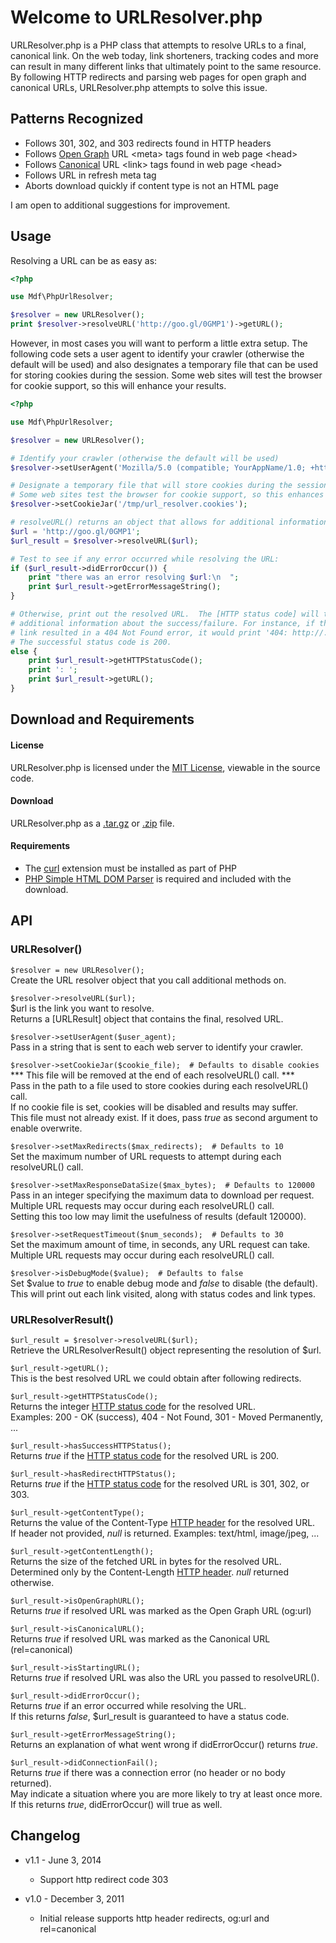 Welcome to URLResolver.php
====================================================

URLResolver.php is a PHP class that attempts to resolve URLs to a final,
canonical link. On the web today, link shorteners, tracking codes and more can
result in many different links that ultimately point to the same resource.
By following HTTP redirects and parsing web pages for open graph and canonical
URLs, URLResolver.php attempts to solve this issue.

## Patterns Recognized

- Follows 301, 302, and 303 redirects found in HTTP headers
- Follows [Open Graph] URL &lt;meta&gt; tags found in web page &lt;head&gt;
- Follows [Canonical] URL &lt;link&gt; tags found in web page &lt;head&gt;
- Follows URL in refresh meta tag
- Aborts download quickly if content type is not an HTML page

I am open to additional suggestions for improvement.


## Usage

Resolving a URL can be as easy as:

``` php
<?php 

use Mdf\PhpUrlResolver;

$resolver = new URLResolver();
print $resolver->resolveURL('http://goo.gl/0GMP1')->getURL();
```

However, in most cases you will want to perform a little extra setup. The
following code sets a user agent to identify your crawler (otherwise the
default will be used) and also designates a temporary file that can be used
for storing cookies during the session.  Some web sites will test the browser
for cookie support, so this will enhance your results.

``` php
<?php 

use Mdf\PhpUrlResolver;

$resolver = new URLResolver();

# Identify your crawler (otherwise the default will be used)
$resolver->setUserAgent('Mozilla/5.0 (compatible; YourAppName/1.0; +http://www.example.com)');

# Designate a temporary file that will store cookies during the session.
# Some web sites test the browser for cookie support, so this enhances results.
$resolver->setCookieJar('/tmp/url_resolver.cookies');

# resolveURL() returns an object that allows for additional information.
$url = 'http://goo.gl/0GMP1';
$url_result = $resolver->resolveURL($url);

# Test to see if any error occurred while resolving the URL:
if ($url_result->didErrorOccur()) {
	print "there was an error resolving $url:\n  ";
	print $url_result->getErrorMessageString();
}

# Otherwise, print out the resolved URL.  The [HTTP status code] will tell you
# additional information about the success/failure. For instance, if the
# link resulted in a 404 Not Found error, it would print '404: http://...'
# The successful status code is 200.
else {
	print $url_result->getHTTPStatusCode();
	print ': ';
	print $url_result->getURL();
}
```

## Download and Requirements  
  

#### License
URLResolver.php is licensed under the [MIT License], viewable in the source code.

#### Download
URLResolver.php as a [.tar.gz](https://github.com/mattwright/URLResolver.php/tarball/master) or [.zip](https://github.com/mattwright/URLResolver.php/zipball/master) file.

#### Requirements
- The [curl](http://php.net/manual/en/book.curl.php) extension must be installed as part of PHP
- [PHP Simple HTML DOM Parser](http://simplehtmldom.sourceforge.net/) is required and included with the download.

## API

### URLResolver()

`$resolver = new URLResolver();`  
Create the URL resolver object that you call additional methods on.

`$resolver->resolveURL($url);`  
$url is the link you want to resolve.  
Returns a [URLResult] object that contains the final, resolved URL.

`$resolver->setUserAgent($user_agent);`  
Pass in a string that is sent to each web server to identify your crawler.

`$resolver->setCookieJar($cookie_file);  # Defaults to disable cookies`  
*** This file will be removed at the end of each resolveURL() call. ***  
Pass in the path to a file used to store cookies during each resolveURL() call.  
If no cookie file is set, cookies will be disabled and results may suffer.  
This file must not already exist.
If it does, pass _true_ as second argument to enable overwrite.

`$resolver->setMaxRedirects($max_redirects);  # Defaults to 10`  
Set the maximum number of URL requests to attempt during each resolveURL() call.

`$resolver->setMaxResponseDataSize($max_bytes);  # Defaults to 120000`  
Pass in an integer specifying the maximum data to download per request.  
Multiple URL requests may occur during each resolveURL() call.  
Setting this too low may limit the usefulness of results (default 120000).

`$resolver->setRequestTimeout($num_seconds);  # Defaults to 30`  
Set the maximum amount of time, in seconds, any URL request can take.  
Multiple URL requests may occur during each resolveURL() call.

`$resolver->isDebugMode($value);  # Defaults to false`  
Set $value to _true_ to enable debug mode and _false_ to disable (the default).  
This will print out each link visited, along with status codes and link types.

### URLResolverResult()

`$url_result = $resolver->resolveURL($url);`  
Retrieve the URLResolverResult() object representing the resolution of $url.

`$url_result->getURL();`  
This is the best resolved URL we could obtain after following redirects.

`$url_result->getHTTPStatusCode();`  
Returns the integer [HTTP status code] for the resolved URL.  
Examples: 200 - OK (success), 404 - Not Found, 301 - Moved Permanently, ...

`$url_result->hasSuccessHTTPStatus();`  
Returns _true_ if the [HTTP status code] for the resolved URL is 200.

`$url_result->hasRedirectHTTPStatus();`  
Returns _true_ if the [HTTP status code] for the resolved URL is 301, 302, or 303.

`$url_result->getContentType();`  
Returns the value of the Content-Type [HTTP header] for the resolved URL.  
If header not provided, _null_ is returned. Examples: text/html, image/jpeg, ...

`$url_result->getContentLength();`  
Returns the size of the fetched URL in bytes for the resolved URL.  
Determined only by the Content-Length [HTTP header]. _null_ returned otherwise.

`$url_result->isOpenGraphURL();`  
Returns _true_ if resolved URL was marked as the Open Graph URL (og:url)

`$url_result->isCanonicalURL();`  
Returns _true_ if resolved URL was marked as the Canonical URL (rel=canonical)

`$url_result->isStartingURL();`  
Returns _true_ if resolved URL was also the URL you passed to resolveURL().

`$url_result->didErrorOccur();`  
Returns _true_ if an error occurred while resolving the URL.  
If this returns _false_, $url_result is guaranteed to have a status code.

`$url_result->getErrorMessageString();`  
Returns an explanation of what went wrong if didErrorOccur() returns _true_.

`$url_result->didConnectionFail();`  
Returns _true_ if there was a connection error (no header or no body returned).  
May indicate a situation where you are more likely to try at least once more.  
If this returns _true_, didErrorOccur() will true as well.

## Changelog
- v1.1 - June 3, 2014
	- Support http redirect code 303

- v1.0 - December 3, 2011
	- Initial release supports http header redirects, og:url and rel=canonical

[curl]: http://php.net/manual/en/book.curl.php
[PHP Simple HTML DOM Parser]: http://simplehtmldom.sourceforge.net/
[Open Graph]: https://developers.facebook.com/docs/opengraph/
[Canonical]: http://www.google.com/support/webmasters/bin/answer.py?answer=139394
[HTTP status code]: http://www.w3.org/Protocols/rfc2616/rfc2616-sec10.html
[HTTP header]: http://www.w3.org/Protocols/rfc2616/rfc2616-sec14.html
[MIT License]: http://en.wikipedia.org/wiki/MIT_License
